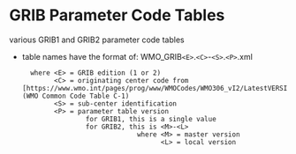 # GRIB Parameter Code Tables
various GRIB1 and GRIB2 parameter code tables

* table names have the format of:
     WMO_GRIB`<E>`.`<C>`-`<S>`.`<P>`.xml

        where <E> = GRIB edition (1 or 2)
              <C> = originating center code from [https://www.wmo.int/pages/prog/www/WMOCodes/WMO306_vI2/LatestVERSION/WMO306_vI2_CommonTable_en.pdf](WMO Common Code Table C-1)
              <S> = sub-center identification
              <P> = parameter table version
                      for GRIB1, this is a single value
                      for GRIB2, this is <M>-<L>
                                   where <M> = master version
                                         <L> = local version
